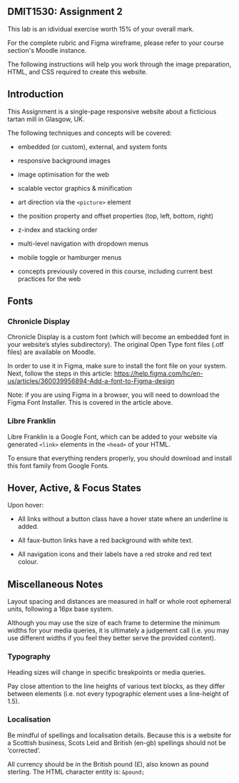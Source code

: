 ## DMIT1530: Assignment 2

This lab is an idividual exercise worth 15% of your overall mark. 

For the complete rubric and Figma wireframe, please refer to your course section's Moodle instance. 

The following instructions will help you work through the image preparation, HTML, and CSS required to create this website.

## Introduction

This Assignment is a single-page responsive website about a ficticious tartan mill in Glasgow, UK. 

The following techniques and concepts will be covered: 

- embedded (or custom), external, and system fonts

- responsive background images

- image optimisation for the web

- scalable vector graphics & minification

- art direction via the `<picture>` element

- the position property and offset properties (top, left, bottom, right)

- z-index and stacking order

- multi-level navigation with dropdown menus

- mobile toggle or hamburger menus

- concepts previously covered in this course, including current best practices for the web


## Fonts

### Chronicle Display

Chronicle Display is a custom font (which will become an embedded font in your website’s styles subdirectory). The original Open Type font files (.otf files) are available on Moodle.

In order to use it in Figma, make sure to install the font file on your system. Next, follow the steps in this article: https://help.figma.com/hc/en-us/articles/360039956894-Add-a-font-to-Figma-design

Note: if you are using Figma in a browser, you will need to download the Figma Font Installer. This is covered in the article above.


### Libre Franklin

Libre Franklin is a Google Font, which can be added to your website via generated `<link>` elements in the `<head>` of your HTML.

To ensure that everything renders properly, you should download and install this font family from Google Fonts.


## Hover, Active, & Focus States

Upon hover: 

- All links without a button class have a hover state where an underline is added.

- All faux-button links have a red background with white text.

- All navigation icons and their labels have a red stroke and red text colour.


## Miscellaneous Notes

Layout spacing and distances are measured in half or whole root ephemeral units, following a 16px base system.

Although you may use the size of each frame to determine the minimum widths for your media queries, it is ultimately a judgement call (i.e. you may use different widths if you feel they better serve the provided content).


### Typography

Heading sizes will change in specific breakpoints or media queries. 

Pay close attention to the line heights of various text blocks, as they differ between elements (i.e. not every typographic element uses a line-height of 1.5).


### Localisation

Be mindful of spellings and localisation details. Because this is a website for a Scottish business, Scots Leid and British (en-gb) spellings should not be ‘corrected’. 

All currency should be in the British pound (£), also known as pound sterling. The HTML character entity is: `&pound;`